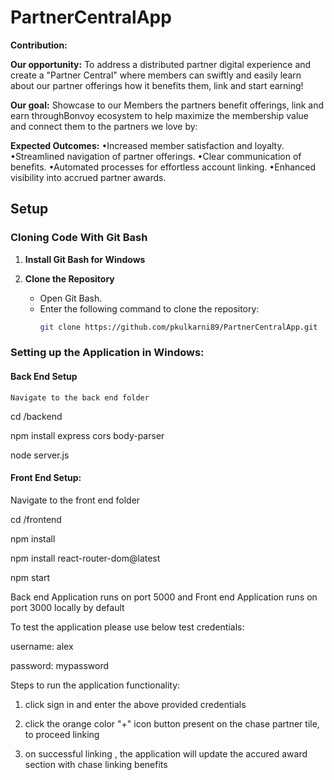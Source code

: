 # PartnerCentralApp


**Contribution:**

**Our opportunity:**
To address a distributed partner digital experience and create a "Partner Central" where members can swiftly and easily learn about our partner offerings how it benefits them, link and start earning!
 
**Our goal:**
Showcase to our Members the partners benefit offerings, link and earn throughBonvoy ecosystem to help maximize the membership value and connect them to the partners we love by:

**Expected Outcomes:**
•Increased member satisfaction and loyalty.
•Streamlined navigation of partner offerings.
•Clear communication of benefits.
•Automated processes for effortless account linking.
•Enhanced visibility into accrued partner awards.

## Setup

### Cloning Code With Git Bash

1. **Install Git Bash for Windows**

2. **Clone the Repository**
   - Open Git Bash.
   - Enter the following command to clone the repository:
     ```sh
     git clone https://github.com/pkulkarni89/PartnerCentralApp.git
     ```

### Setting up the Application in Windows:
 
####  Back End Setup
   
    Navigate to the back end folder
   
   cd /backend
   
   npm install express cors body-parser
   
   node server.js
   
#### Front End Setup:
 
   Navigate to the front end folder
   
   cd /frontend
   
   npm install
   
   npm install react-router-dom@latest
   
   npm start

Back end Application runs on port 5000  and Front end Application runs on port 3000 locally by default

To test the application please use below test credentials:

username: alex

password: mypassword


Steps to run the application functionality:

1. click sign in and enter the above provided credentials

2. click the orange color "+" icon  button present on the chase partner tile, to proceed linking

3. on successful linking , the application will update the accured award section with chase linking benefits

